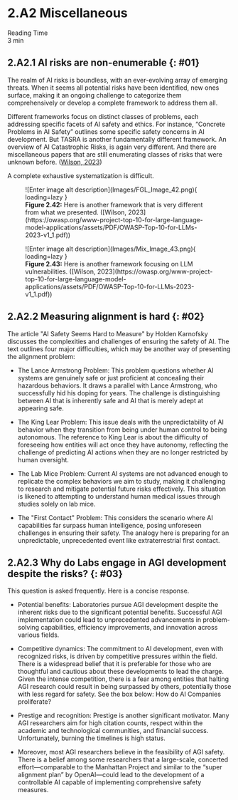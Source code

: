 # 2.A2 Miscellaneous
<div class="section-meta">
    <div class="meta-item">
        <span class="meta-icon">
            <i class="fas fa-clock"></i>
        </span>
        <div class="meta-content">
            <div class="meta-label">Reading Time</div>
            <div class="meta-value">3 min</div>
        </div>
    </div>
</div>

## 2.A2.1 AI risks are non-enumerable {: #01}

The realm of AI risks is boundless, with an ever-evolving array of emerging threats. When it seems all potential risks have been identified, new ones surface, making it an ongoing challenge to categorize them comprehensively or develop a complete framework to address them all.

Different frameworks focus on distinct classes of problems, each addressing specific facets of AI safety and ethics. For instance, “Concrete Problems in AI Safety” outlines some specific safety concerns in AI development. But TASRA is another fundamentally different framework. An overview of AI Catastrophic Risks, is again very different. And there are miscellaneous papers that are still enumerating classes of risks that were unknown before. ([Wilson, 2023](https://owasp.org/www-project-top-10-for-large-language-model-applications/assets/PDF/OWASP-Top-10-for-LLMs-2023-v1_1.pdf))

A complete exhaustive systematization is difficult.

<figure markdown="span">
![Enter image alt description](Images/FGL_Image_42.png){ loading=lazy }
  <figcaption markdown="1"><b>Figure 2.42:</b> Here is another framework that is very different from what we presented. ([Wilson, 2023](https://owasp.org/www-project-top-10-for-large-language-model-applications/assets/PDF/OWASP-Top-10-for-LLMs-2023-v1_1.pdf))</figcaption>
</figure>

<figure markdown="span">
![Enter image alt description](Images/Mix_Image_43.png){ loading=lazy }
  <figcaption markdown="1"><b>Figure 2.43:</b> Here is another framework focusing on LLM vulnerabilities. ([Wilson, 2023](https://owasp.org/www-project-top-10-for-large-language-model-applications/assets/PDF/OWASP-Top-10-for-LLMs-2023-v1_1.pdf))</figcaption>
</figure>

## 2.A2.2 Measuring alignment is hard {: #02}

The article "AI Safety Seems Hard to Measure" by Holden Karnofsky discusses the complexities and challenges of ensuring the safety of AI. The text outlines four major difficulties, which may be another way of presenting the alignment problem:

- The Lance Armstrong Problem: This problem questions whether AI systems are genuinely safe or just proficient at concealing their hazardous behaviors. It draws a parallel with Lance Armstrong, who successfully hid his doping for years. The challenge is distinguishing between AI that is inherently safe and AI that is merely adept at appearing safe.

- The King Lear Problem: This issue deals with the unpredictability of AI behavior when they transition from being under human control to being autonomous. The reference to King Lear is about the difficulty of foreseeing how entities will act once they have autonomy, reflecting the challenge of predicting AI actions when they are no longer restricted by human oversight.

- The Lab Mice Problem: Current AI systems are not advanced enough to replicate the complex behaviors we aim to study, making it challenging to research and mitigate potential future risks effectively. This situation is likened to attempting to understand human medical issues through studies solely on lab mice.

- The "First Contact" Problem: This considers the scenario where AI capabilities far surpass human intelligence, posing unforeseen challenges in ensuring their safety. The analogy here is preparing for an unpredictable, unprecedented event like extraterrestrial first contact.

## 2.A2.3 Why do Labs engage in AGI development despite the risks? {: #03}

This question is asked frequently. Here is a concise response.

- Potential benefits: Laboratories pursue AGI development despite the inherent risks due to the significant potential benefits. Successful AGI implementation could lead to unprecedented advancements in problem-solving capabilities, efficiency improvements, and innovation across various fields.

- Competitive dynamics: The commitment to AI development, even with recognized risks, is driven by competitive pressures within the field. There is a widespread belief that it is preferable for those who are thoughtful and cautious about these developments to lead the charge. Given the intense competition, there is a fear among entities that halting AGI research could result in being surpassed by others, potentially those with less regard for safety. See the box below: How do AI Companies proliferate?

- Prestige and recognition: Prestige is another significant motivator. Many AGI researchers aim for high citation counts, respect within the academic and technological communities, and financial success. Unfortunately, burning the timelines is high status.

- Moreover, most AGI researchers believe in the feasibility of AGI safety. There is a belief among some researchers that a large-scale, concerted effort—comparable to the Manhattan Project and similar to the “super alignment plan” by OpenAI—could lead to the development of a controllable AI capable of implementing comprehensive safety measures.